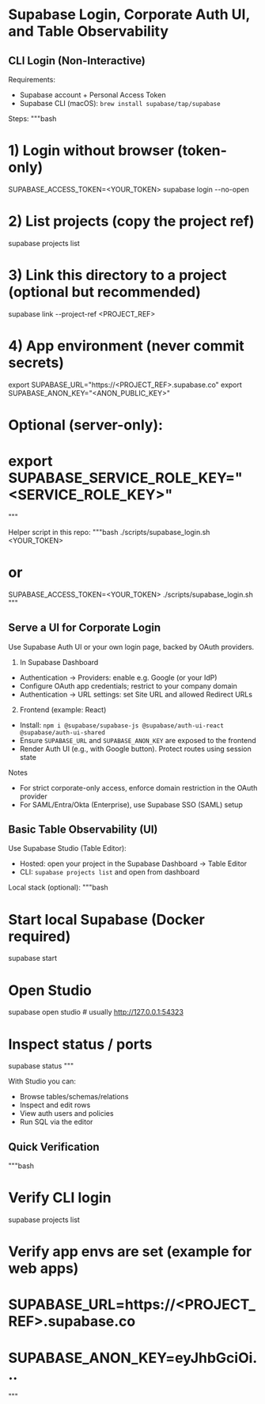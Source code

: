 # Supabase Login, Corporate Auth UI, and Table Observability

## CLI Login (Non-Interactive)

Requirements:
- Supabase account + Personal Access Token
- Supabase CLI (macOS): `brew install supabase/tap/supabase`

Steps:
"""bash
# 1) Login without browser (token-only)
SUPABASE_ACCESS_TOKEN=<YOUR_TOKEN> supabase login --no-open

# 2) List projects (copy the project ref)
supabase projects list

# 3) Link this directory to a project (optional but recommended)
supabase link --project-ref <PROJECT_REF>

# 4) App environment (never commit secrets)
export SUPABASE_URL="https://<PROJECT_REF>.supabase.co"
export SUPABASE_ANON_KEY="<ANON_PUBLIC_KEY>"
# Optional (server-only):
# export SUPABASE_SERVICE_ROLE_KEY="<SERVICE_ROLE_KEY>"
"""

Helper script in this repo:
"""bash
./scripts/supabase_login.sh <YOUR_TOKEN>
# or
SUPABASE_ACCESS_TOKEN=<YOUR_TOKEN> ./scripts/supabase_login.sh
"""

## Serve a UI for Corporate Login

Use Supabase Auth UI or your own login page, backed by OAuth providers.

1) In Supabase Dashboard
- Authentication → Providers: enable e.g. Google (or your IdP)
- Configure OAuth app credentials; restrict to your company domain
- Authentication → URL settings: set Site URL and allowed Redirect URLs

2) Frontend (example: React)
- Install: `npm i @supabase/supabase-js @supabase/auth-ui-react @supabase/auth-ui-shared`
- Ensure `SUPABASE_URL` and `SUPABASE_ANON_KEY` are exposed to the frontend
- Render Auth UI (e.g., with Google button). Protect routes using session state

Notes
- For strict corporate-only access, enforce domain restriction in the OAuth provider
- For SAML/Entra/Okta (Enterprise), use Supabase SSO (SAML) setup

## Basic Table Observability (UI)

Use Supabase Studio (Table Editor):
- Hosted: open your project in the Supabase Dashboard → Table Editor
- CLI: `supabase projects list` and open from dashboard

Local stack (optional):
"""bash
# Start local Supabase (Docker required)
supabase start
# Open Studio
supabase open studio   # usually http://127.0.0.1:54323
# Inspect status / ports
supabase status
"""

With Studio you can:
- Browse tables/schemas/relations
- Inspect and edit rows
- View auth users and policies
- Run SQL via the editor

## Quick Verification
"""bash
# Verify CLI login
supabase projects list

# Verify app envs are set (example for web apps)
# SUPABASE_URL=https://<PROJECT_REF>.supabase.co
# SUPABASE_ANON_KEY=eyJhbGciOi...
"""
